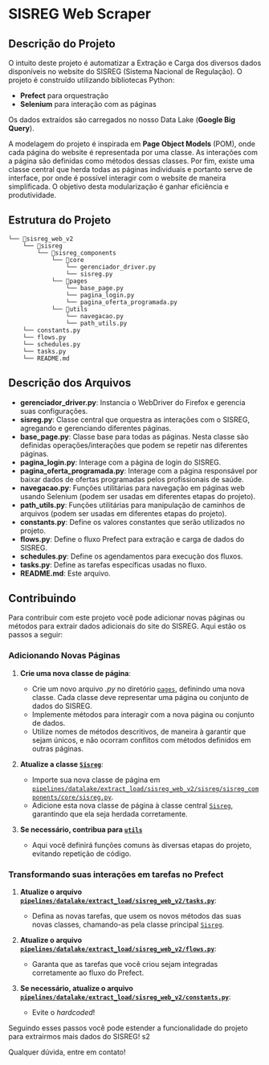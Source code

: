 # SISREG Web Scraper

## Descrição do Projeto

O intuito deste projeto é automatizar a Extração e Carga dos diversos dados disponíveis no website do SISREG (Sistema Nacional de Regulação). O projeto é construído utilizando bibliotecas Python:
- **Prefect** para orquestração
- **Selenium** para interação com as páginas

Os dados extraídos são carregados no nosso Data Lake (**Google Big Query**).

A modelagem do projeto é inspirada em **Page Object Models** (POM), onde cada página do website é representada por uma classe. As interações com a página são definidas como métodos dessas classes. Por fim, existe uma classe central que herda todas as páginas individuais e portanto serve de interface, por onde é possível interagir com o website de maneira simplificada. O objetivo desta modularização é ganhar eficiência e produtividade.

## Estrutura do Projeto

```
└── 📁sisreg_web_v2
    └── 📁sisreg
        └── 📁sisreg_components
            └── 📁core
                └── gerenciador_driver.py
                └── sisreg.py
            └── 📁pages
                └── base_page.py
                └── pagina_login.py
                └── pagina_oferta_programada.py
            └── 📁utils
                └── navegacao.py
                └── path_utils.py
    └── constants.py
    └── flows.py
    └── schedules.py
    └── tasks.py
    └── README.md
```

## Descrição dos Arquivos

- **gerenciador_driver.py**: Instancia o WebDriver do Firefox e gerencia suas configurações.
- **sisreg.py**: Classe central que orquestra as interações com o SISREG, agregando e gerenciando diferentes páginas.
- **base_page.py**: Classe base para todas as páginas. Nesta classe são definidas operações/interações que podem se repetir nas diferentes páginas.
- **pagina_login.py**: Interage com a página de login do  SISREG.
- **pagina_oferta_programada.py**: Interage com a página responsável por baixar dados de ofertas programadas pelos profissionais de saúde.
- **navegacao.py**: Funções utilitárias para navegação em páginas web usando Selenium (podem ser usadas em diferentes etapas do projeto).
- **path_utils.py**: Funções utilitárias para manipulação de caminhos de arquivos (podem ser usadas em diferentes etapas do projeto).
- **constants.py**: Define os valores constantes que serão utilizados no projeto.
- **flows.py**: Define o fluxo Prefect para extração e carga de dados do SISREG.
- **schedules.py**: Define os agendamentos para execução dos fluxos.
- **tasks.py**: Define as tarefas específicas usadas no fluxo.
- **README.md**: Este arquivo.

## Contribuindo

Para contribuir com este projeto você pode adicionar novas páginas ou métodos para extrair dados adicionais do site do SISREG. Aqui estão os passos a seguir:

### Adicionando Novas Páginas

1. **Crie uma nova classe de página**:
   - Crie um novo arquivo *.py* no diretório [`pages`](pipelines/datalake/extract_load/sisreg_web_v2/sisreg/sisreg_components/pages), definindo uma nova classe. Cada classe deve representar uma página ou conjunto de dados do SISREG.
   - Implemente métodos para interagir com a nova página ou conjunto de dados.
   - Utilize nomes de métodos descritivos, de maneira à garantir que sejam únicos, e não ocorram conflitos com métodos definidos em outras páginas.

2. **Atualize a classe [`Sisreg`](pipelines/datalake/extract_load/sisreg_web_v2/sisreg/sisreg_components/core/sisreg.py)**:
   - Importe sua nova classe de página em [`pipelines/datalake/extract_load/sisreg_web_v2/sisreg/sisreg_components/core/sisreg.py`](pipelines/datalake/extract_load/sisreg_web_v2/sisreg/sisreg_components/core/sisreg.py).
   - Adicione esta nova classe de página à classe central [`Sisreg`](pipelines/datalake/extract_load/sisreg_web_v2/sisreg/sisreg_components/core/sisreg.py), garantindo que ela seja herdada corretamente.

3. **Se necessário, contribua para [`utils`](pipelines/datalake/extract_load/sisreg_web_v2/sisreg/sisreg_components/utils)**
    - Aqui você definirá funções comuns às diversas etapas do projeto, evitando repetição de código.


### Transformando suas interações em tarefas no Prefect

1. **Atualize o arquivo [`pipelines/datalake/extract_load/sisreg_web_v2/tasks.py`](pipelines/datalake/extract_load/sisreg_web_v2/tasks.py)**:
   - Defina as novas tarefas, que usem os novos métodos das suas novas classes, chamando-as pela classe principal [`Sisreg`](pipelines/datalake/extract_load/sisreg_web_v2/sisreg/sisreg_components/core/sisreg.py).

2. **Atualize o arquivo [`pipelines/datalake/extract_load/sisreg_web_v2/flows.py`](pipelines/datalake/extract_load/sisreg_web_v2/flows.py)**:
   - Garanta que as tarefas que você criou sejam integradas corretamente ao fluxo do Prefect.

3. **Se necessário, atualize o arquivo [`pipelines/datalake/extract_load/sisreg_web_v2/constants.py`](pipelines/datalake/extract_load/sisreg_web_v2/constants.py)**:
    - Evite o *hardcoded*!

Seguindo esses passos você pode estender a funcionalidade do projeto para extrairmos mais dados do SISREG! s2

Qualquer dúvida, entre em contato!